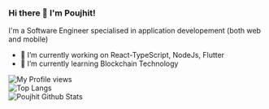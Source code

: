 ### Hi there 👋 I'm Poujhit!


<!-- **Poujhit/Poujhit** is a ✨ _special_ ✨ repository because its `README.md` (this file) appears on your GitHub profile. -->

I'm a Software Engineer specialised in application developement (both web and mobile)

- 🔭 I’m currently working on React-TypeScript, NodeJs, Flutter
- 🌱 I’m currently learning Blockchain Technology
<!-- - 👯 I’m looking to collaborate on ... -->
<!-- - 🤔 I’m looking for help with ... -->
<!-- - 💬 Ask me about ... -->
<!-- - 📫 How to reach me: ... -->
<!-- - 😄 Pronouns: ... -->
<!-- - ⚡ Fun fact: ... -->

![My Profile views](https://komarev.com/ghpvc/?username=Poujhit&color=blue) \
![Top Langs](https://github-language-stats.vercel.app/api/top-langs?username=Poujhit) \
![Poujhit Github Stats](https://github-readme-stats.vercel.app/api?username=Poujhit&count_private=true&show_icons=true&include_all_commits=true)
